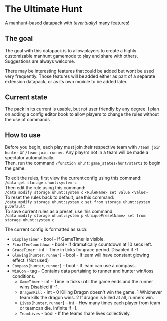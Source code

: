 # The Ultimate Hunt
A manhunt-based datapack with *(eventually)* many features!

## The goal
The goal with this datapack is to allow players to create a highly customizable manhunt gamemode to play and share with others. Suggestions are always welcome.  

There may be interesting features that could be added but wont be used very frequently. Those features will be added either as part of a separate extension datapack, or as its own module to be added later.

## Current state
The pack in its current is usable, but not user friendly by any degree. I plan on adding a config editor book to allow players to change the rules without the use of commands

## How to use
Before you begin, each play must join their respective team with `/team join hunter` or `/team join runner`. Any players not in a team will be made a spectator automatically.  
Then, run the command `/function uhunt:game_states/hunt/start1` to begin the game.

To edit the rules, first view the current config using this command:  
`/data get storage uhunt:system c`  
Then edit the rule using this command:  
`/data modify storage uhunt:system c.<RuleName> set value <Value>`  
To reset the rules back to default, use this command:  
`/data modify storage uhunt:system c set from storage uhunt:system p.Default`  
To save current rules as a preset, use this command:  
`/data modify storage uhunt:system p.<UniquePresetName> set from storage uhunt:system c`

The current config is formatted as such:  
- `DisplayTimer` - bool - If GameTimer is visible.
- `FinalTenCountdown` - bool - If dramatically countdown at 10 secs left.
- `GraceTimer` - int - Time in ticks for grace period. Disabled if -1.
- `Glowing[hunter,runner]` - bool - If team will have constant glowing effect. (Not used)
- `Compass[hunter,runner]` - bool - If team can use a compass.
- `WinCon` - tag - Contains data pertaining to runner and hunter win/loss conditions.
    - `GameTimer` - int - Time in ticks until the game ends and the runner wins.Disabled if -1.
    - `DragonKill` - int - 0 Killing Dragon doesn't win the game. 1 Whichever team kills the dragon wins. 2 If dragon is killed at all, runners win.
    - `Lives[hunter,runner]` - int - How many times each player from team or teamcan die. Infinite if -1.
    - `TeamLives` - bool - If the teams share lives collectively.